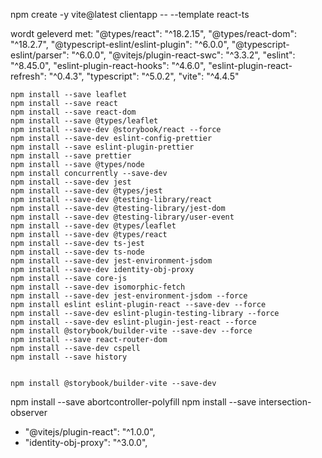npm create -y vite@latest clientapp -- --template react-ts

wordt geleverd met:
"@types/react": "^18.2.15",
"@types/react-dom": "^18.2.7",
"@typescript-eslint/eslint-plugin": "^6.0.0",
"@typescript-eslint/parser": "^6.0.0",
"@vitejs/plugin-react-swc": "^3.3.2",
"eslint": "^8.45.0",
"eslint-plugin-react-hooks": "^4.6.0",
"eslint-plugin-react-refresh": "^0.4.3",
"typescript": "^5.0.2",
"vite": "^4.4.5"

```
npm install --save leaflet
npm install --save react
npm install --save react-dom
npm install --save @types/leaflet
npm install --save-dev @storybook/react --force
npm install --save-dev eslint-config-prettier
npm install --save eslint-plugin-prettier
npm install --save prettier
npm install --save @types/node
npm install concurrently --save-dev
npm install --save-dev jest
npm install --save-dev @types/jest
npm install --save-dev @testing-library/react
npm install --save-dev @testing-library/jest-dom
npm install --save-dev @testing-library/user-event
npm install --save-dev @types/leaflet
npm install --save-dev @types/react
npm install --save-dev ts-jest
npm install --save-dev ts-node
npm install --save-dev jest-environment-jsdom
npm install --save-dev identity-obj-proxy
npm install --save core-js
npm install --save-dev isomorphic-fetch
npm install --save-dev jest-environment-jsdom --force
npm install eslint eslint-plugin-react --save-dev --force
npm install --save-dev eslint-plugin-testing-library --force
npm install --save-dev eslint-plugin-jest-react --force
npm install @storybook/builder-vite --save-dev --force
npm install --save react-router-dom
npm install --save-dev cspell
npm install --save history


npm install @storybook/builder-vite --save-dev

```

npm install --save abortcontroller-polyfill
npm install --save intersection-observer

-   "@vitejs/plugin-react": "^1.0.0",
-   "identity-obj-proxy": "^3.0.0",
